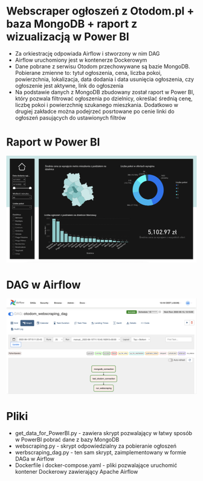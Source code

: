 # Webscraper ogłoszeń z Otodom.pl + baza MongoDB + raport z wizualizacją w Power BI

- Za orkiestrację odpowiada Airflow i stworzony w nim DAG
- Airflow uruchomiony jest w kontenerze Dockerowym
- Dane pobrane z serwisu Otodom przechowywane są bazie MongoDB. Pobierane zmienne to: tytuł ogłoszenia, cena, liczba pokoi, powierzchnia, lokalizacja, data dodania i data usunięcia ogłoszenia, czy ogłoszenie jest aktywne, link do ogłoszenia
- Na podstawie danych z MongoDB zbudowany został raport w Power BI, który pozwala filtrować ogłoszenia po dzielnicy, określać średnią cenę, liczbę pokoi i powierzchnię szukanego mieszkania. Dodatkowo w drugiej zakładce można podejrzeć posrtowane po cenie linki do ogłoszeń pasujących do ustawionych filtrów

# Raport w Power BI

![Power BI](/img/powerbi.png)

# DAG w Airflow

![Airflow](/img/airflow.png)

# Pliki
- get_data_for_PowerBI.py - zawiera skrypt pozwalający w łatwy sposób w PowerBI pobrać dane z bazy MongoDB
- webscraping.py - skrypt odpowiedzialny za pobieranie ogłoszeń
- werbscraping_dag.py - ten sam skrypt, zaimplementowany w formie DAGa w Airflow
- Dockerfile i docker-compose.yaml - pliki pozwalające uruchomić kontener Dockerowy zawierający Apache Airflow
